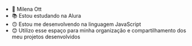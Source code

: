 - 🤍 Milena Ott
- 📚 Estou estudando na Alura
- 🙃 Estou me desenvolvendo na linguagem JavaScript
- 😊 Utilizo esse espaço para minha organização e compartilhamento dos meu projetos desenvolvidos

